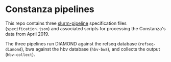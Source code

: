 # Constanza pipelines

This repo contains three
[slurm-pipeline](https://github.com/acorg/slurm-pipeline) specification
files (`specification.json`) and associated scripts for processing the Constanza's data from April 2019.

The three pipelines run DIAMOND against the refseq database (`refseq-diamond`), bwa against the hbv database (`hbv-bwa`), and collects the output (`hbv-collect`).
